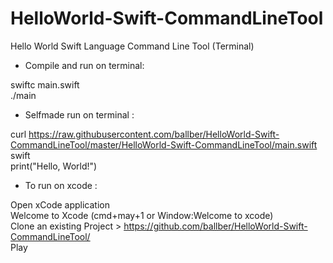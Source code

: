 # HelloWorld-Swift-CommandLineTool
Hello World Swift Language Command Line Tool (Terminal)

- Compile and run on terminal: 

swiftc main.swift  
./main  

- Selfmade run on terminal : 

curl https://raw.githubusercontent.com/ballber/HelloWorld-Swift-CommandLineTool/master/HelloWorld-Swift-CommandLineTool/main.swift  
swift  
print("Hello, World!")  

- To run on xcode :

Open xCode application  
Welcome to Xcode (cmd+may+1 or Window:Welcome to xcode)  
Clone an existing Project > https://github.com/ballber/HelloWorld-Swift-CommandLineTool/  
Play  
